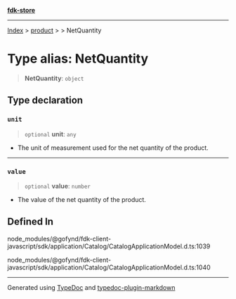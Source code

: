 [**fdk-store**](../../../README.md)
***

[Index](../../../API.md) > [product](../../README.md) > [<internal>](../README.md) > NetQuantity

# Type alias: NetQuantity

> **NetQuantity**: `object`

## Type declaration

### `unit`

> `optional` **unit**: `any`

- The unit of measurement used for the net quantity
of the product.

***

### `value`

> `optional` **value**: `number`

- The value of the net quantity of the product.

## Defined In

node\_modules/@gofynd/fdk-client-javascript/sdk/application/Catalog/CatalogApplicationModel.d.ts:1039

node\_modules/@gofynd/fdk-client-javascript/sdk/application/Catalog/CatalogApplicationModel.d.ts:1040

***
Generated using [TypeDoc](https://typedoc.org/) and [typedoc-plugin-markdown](https://www.npmjs.com/package/typedoc-plugin-markdown)
